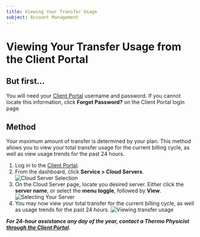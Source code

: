 ```yaml
---
title: Viewing Your Transfer Usage
subject: Account Management
---
```


# Viewing Your Transfer Usage from the Client Portal

## But first...
You will need your [Client Portal](https://core.thermo.io/login/) username and password. If you cannot locate this information, click **Forget Password?** on the Client Portal login page.

## Method
Your maximum amount of transfer is determined by your plan. This method allows you to view your total transfer usage for the current billing cycle, as well as view usage trends for the past 24 hours. 

1. Log in to the [Client Portal](https://core.thermo.io/login/).
2. From the dashboard, click **Service > Cloud Servers**.
   ![Cloud Server Selection](https://raw.githubusercontent.com/thermoio/docs/master/images/deleting-cloud-servers/2017-11-14_21-46-38.png)
3. On the Cloud Server page, locate you desired server. Either click the **server name**, or select the **menu toggle**, followed by **View**.
   ![Selecting Your Server](https://raw.githubusercontent.com/thermoio/docs/master/images/accessing-your-cloud-server-console/2017-11-16_12-36-33.png)
4. You may now view your total transfer for the current billing cycle, as well as usage trends for the past 24 hours.
   ![Viewing transfer usage](https://raw.githubusercontent.com/thermoio/docs/master/images/viewing-your-transfer-usage/2017-11-16_13-18-17.png)

**_For 24-hour assistance any day of the year, contact a Thermo Physicist [through the Client Portal](https://core.thermo.io/login/)._**
